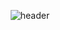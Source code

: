 <div align="center">
  
  ![header](https://capsule-render.vercel.app/api?type=Waving&color=000000&height=150&section=header&text=AI%20Engineer-nl-test&fontColor=ffffff&fontSize=35&animation=fadeIn&fontAlignY=55)
</div>
